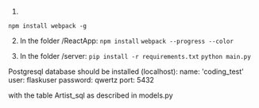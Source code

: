 1.
`npm install webpack -g`

2. In the folder /ReactApp:
`npm install`
`webpack --progress --color`

3. In the folder /server:
`pip install -r requirements.txt`
`python main.py`




Postgresql database should be installed (localhost):
name: 'coding_test'
user: flaskuser
password: qwertz
port: 5432

with the table Artist_sql as described in models.py



